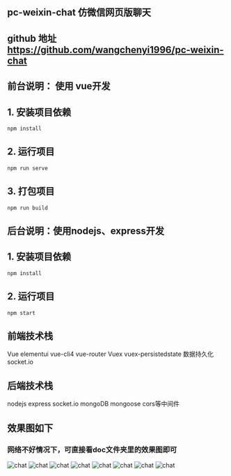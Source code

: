 ## pc-weixin-chat 仿微信网页版聊天

## github 地址 https://github.com/wangchenyi1996/pc-weixin-chat

## 前台说明： 使用 vue开发
## 1. 安装项目依赖
```
npm install
```

## 2. 运行项目
```
npm run serve
```

## 3. 打包项目
```
npm run build
```

## 后台说明：使用nodejs、express开发
## 1. 安装项目依赖
```
npm install
```

## 2. 运行项目
```
npm start
```

## 前端技术栈
Vue
elementui
vue-cli4
vue-router 
Vuex
vuex-persistedstate 数据持久化
socket.io

## 后端技术栈
nodejs
express
socket.io
mongoDB
mongoose
cors等中间件

## 效果图如下
### 网络不好情况下，可直接看doc文件夹里的效果图即可
![chat](./doc/1.png)
![chat](./doc/2.png)
![chat](./doc/4.png)
![chat](./doc/5.png)
![chat](./doc/6.png)
![chat](./doc/7.png)
![chat](./doc/8.png)
![chat](./doc/9.png)
